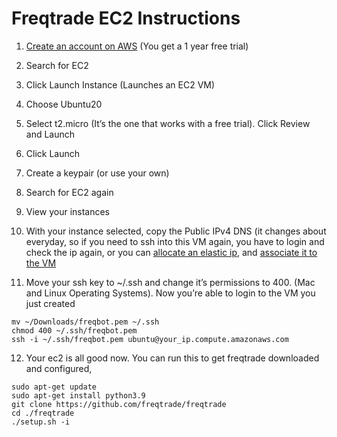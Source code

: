 # Freqtrade EC2 Instructions
1. [Create an account on AWS](https://portal.aws.amazon.com/billing/signup#/start) (You get a 1 year free trial)

2. Search for EC2

3. Click Launch Instance (Launches an EC2 VM)

4. Choose Ubuntu20

5. Select t2.micro (It’s the one that works with a free trial). Click Review and Launch

6. Click Launch

7. Create a keypair (or use your own)

8. Search for EC2 again

9. View your instances

10. With your instance selected, copy the Public IPv4 DNS (it changes about everyday, so if
you need to ssh into this VM again, you have to login and check the ip again, or you can
[allocate an elastic ip](https://docs.aws.amazon.com/AWSEC2/latest/UserGuide/elastic-ip-addresses-eip.html#using-instance-addressing-eips-allocating), and [associate it to the VM](https://docs.aws.amazon.com/AWSEC2/latest/UserGuide/elastic-ip-addresses-eip.html#using-instance-addressing-eips-associating)

11. Move your ssh key to ~/.ssh and change it’s permissions to 400. (Mac and Linux Operating Systems).
Now you’re able to login to the VM you just created

```
mv ~/Downloads/freqbot.pem ~/.ssh
chmod 400 ~/.ssh/freqbot.pem
ssh -i ~/.ssh/freqbot.pem ubuntu@your_ip.compute.amazonaws.com
```

12. Your ec2 is all good now. You can run this to get freqtrade downloaded and configured,
```
sudo apt-get update
sudo apt-get install python3.9
git clone https://github.com/freqtrade/freqtrade
cd ./freqtrade
./setup.sh -i
```
